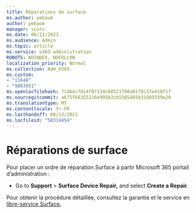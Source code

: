 ```yaml
---
title: Réparations de surface
ms.author: pebaum
author: pebaum
manager: scotv
ms.date: 06/11/2021
ms.audience: Admin
ms.topic: article
ms.service: o365-administration
ROBOTS: NOINDEX, NOFOLLOW
localization_priority: Normal
ms.collection: Adm_O365
ms.custom:
- "11648"
- "9003951"
ms.openlocfilehash: 7146ec7d14f07134c68521700a81f8c37e418f1f
ms.sourcegitcommit: ab75f66355116e995b3cb5505465b31989339e28
ms.translationtype: MT
ms.contentlocale: fr-FR
ms.lasthandoff: 08/13/2021
ms.locfileid: "58314454"
---
```

# <a name="surface-repairs"></a>Réparations de surface

Pour placer un ordre de réparation Surface à partir Microsoft 365 portail d’administration :

- Go to **Support**  >  **Surface Device Repair,** and select **Create a Repair**. 

Pour obtenir la procédure détaillée, consultez la garantie et le service en [libre-service Surface.](https://docs.microsoft.com/surface/self-serve-warranty-service)